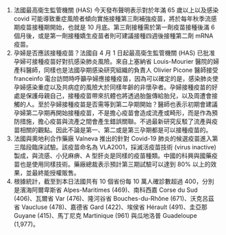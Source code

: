 1. 法國最高衛生監管機關 (HAS) 今天發布聲明表示對於年滿 65 歲以上以及感染 covid 可能導致重症風險者傾向實施接種第三劑補強疫苗，將於每年秋季流感期疫苗接種期開始，也就是 10 月底。第三劑接種需於第一劑疫苗接種後滿 6 個月後，或是第一劑接種嬌生疫苗者則可建議接種四週後接種第二劑 mRNA 疫苗。
1. 孕婦是否應該接種疫苗？法國自 4 月 1 日起最高衛生監管機關 (HAS) 已批准孕婦可接種疫苗好對抗感染肺炎風險。來自上塞納省 Louis-Mourier 醫院的婦產科醫師，同樣也是法國孕期感染研究組織的負責人 Olivier Picone 醫師接受 franceinfo 電台訪問時呼籲孕婦應接種疫苗，因為可以確定的是，感染肺炎使孕婦感染重症以及共病症的風險大於同樣年齡的非懷孕者。孕婦接種疫苗的好處是保護母親自己，接種疫苗帶來抗體也將透過胎盤傳給胎兒，以及周遭會接觸的人。至於孕婦接種疫苗是否需等到第二孕期開始？醫師也表示初期會建議孕婦第二孕期再開始接種疫苗，不是擔心疫苗會造成流產或畸形，而是作為預防措施，擔心疫苗與流產之間會產生錯誤關聯。不過最新研究反駁了流產與疫苗相關的觀點。因此不論是第一、第二或是第三孕期都是可以接種疫苗的。
1. 法國與奧地利合作藥廠 Valneva 推出的針對 Covid-19 肺炎的候選疫苗進入第三階段臨床試驗。該疫苗命名為 VLA2001，採滅活疫苗技術 (virus inactive) 製成，與流感、小兒麻痹、A 型肝炎是同樣的疫苗種類。中國的科興與國藥疫苗也是使用同樣技術。藥廠總裁表示預計第三期試驗可以達到 80% 以上的效果，並最終能授權販售。
1. 根據統計，截至到本日法國共有 10 個省份每 10 萬人確診數超過 400，分別是濱海阿爾卑斯省 Alpes-Maritimes (469)、南科西嘉 Corse du Sud (406)、瓦爾省 Var (476)、隆河谷省 Bouches-du-Rhône (671)、沃克呂茲省 Vaucluse (478)、嘉德省 Gard (422)、埃侯省 Hérault (491)、圭亞那 Guyane (415)、馬丁尼克 Martinique (961) 與瓜地洛普 Guadeloupe (1,977)。
